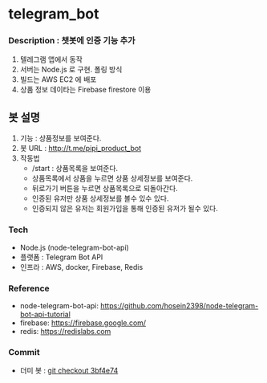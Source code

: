# telegram_bot

### Description : 챗봇에 인증 기능 추가

1. 텔레그램 앱에서 동작 
2. 서버는 Node.js 로 구현. 폴링 방식 
3. 빌드는 AWS EC2 에 배포
4. 상품 정보 데이타는 Firebase firestore 이용

## 봇 설명

1. 기능   : 상품정보를 보여준다. 
2. 봇 URL : http://t.me/pipi_product_bot
3. 작동법
   - /start : 상품목록을 보여준다. 
   - 상품목록에서 상품을 누르면 상품 상세정보를 보여준다. 
   - 뒤로가기 버튼을 누르면 상품목록으로 되돌아간다.
   - 인증된 유저만 상품 상세정보를 볼수 있수 있다. 
   - 인증되지 않은 유저는 회원가입을 통해 인증된 유저가 될수 있다.  

### Tech

- Node.js (node-telegram-bot-api)
- 플랫폼 : Telegram Bot API
- 인프라 : AWS, docker, Firebase, Redis 

### Reference

- node-telegram-bot-api: https://github.com/hosein2398/node-telegram-bot-api-tutorial
- firebase: https://firebase.google.com/
- redis: https://redislabs.com

### Commit

- 더미 봇 : [git checkout 3bf4e74](https://github.com/loveuns/bot_telegram_product/tree/3bf4e74327e76ecc17ec170da1e638b6b610322b)
